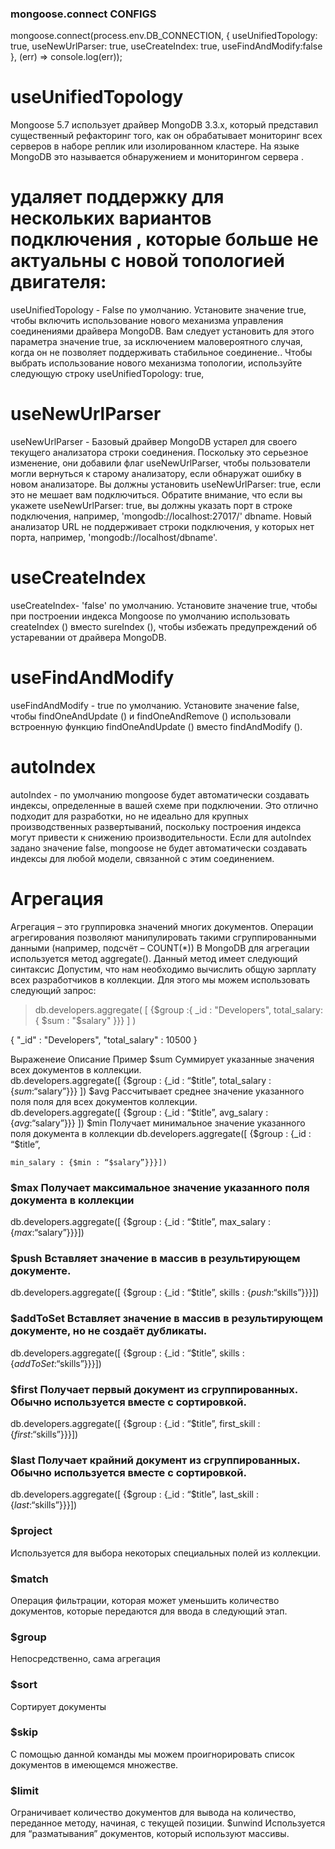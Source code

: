 ### mongoose.connect CONFIGS
mongoose.connect(process.env.DB_CONNECTION, {
		useUnifiedTopology: true,
		useNewUrlParser: true,
		useCreateIndex: true,
		useFindAndModify:false
	},
	(err) => console.log(err));

# useUnifiedTopology
Mongoose 5.7 использует драйвер MongoDB 3.3.x, который представил существенный рефакторинг того, как он обрабатывает мониторинг всех серверов в наборе реплик или изолированном кластере. На языке MongoDB это называется обнаружением и мониторингом сервера .
# удаляет поддержку для нескольких вариантов подключения , которые больше не актуальны с новой топологией двигателя:
useUnifiedTopology - False по умолчанию. Установите значение true, чтобы включить использование нового механизма управления соединениями драйвера MongoDB. Вам следует установить для этого параметра значение true, за исключением маловероятного случая, когда он не позволяет поддерживать стабильное соединение..
Чтобы выбрать использование нового механизма топологии, используйте следующую строку
useUnifiedTopology: true,


# useNewUrlParser
useNewUrlParser - Базовый драйвер MongoDB устарел для своего текущего анализатора строки соединения. Поскольку это серьезное изменение, они добавили флаг useNewUrlParser, чтобы пользователи могли вернуться к старому анализатору, если обнаружат ошибку в новом анализаторе. Вы должны установить useNewUrlParser: true, если это не мешает вам подключиться. Обратите внимание, что если вы укажете useNewUrlParser: true, вы должны указать порт в строке подключения, например, 'mongodb://localhost:27017/' dbname. Новый анализатор URL не поддерживает строки подключения, у которых нет порта, например, 'mongodb://localhost/dbname'.

# useCreateIndex
useCreateIndex- 'false' по умолчанию. Установите значение true, чтобы при построении индекса Mongoose по умолчанию использовать createIndex () вместо sureIndex (), чтобы избежать предупреждений об устаревании от драйвера MongoDB.

# useFindAndModify
useFindAndModify - true по умолчанию. Установите значение false, чтобы findOneAndUpdate () и findOneAndRemove () использовали встроенную функцию findOneAndUpdate () вместо findAndModify ().

# autoIndex
autoIndex - по умолчанию mongoose будет автоматически создавать индексы, определенные в вашей схеме при подключении. Это отлично подходит для разработки, но не идеально для крупных производственных развертываний, поскольку построения индекса могут привести к снижению производительности. Если для autoIndex задано значение false, mongoose не будет автоматически создавать индексы для любой модели, связанной с этим соединением.

# Агрегация
Агрегация – это группировка значений многих документов. Операции агрегирования позволяют манипулировать такими сгруппированными данными (например, подсчёт – COUNT(*))
В MongoDB для агрегации используется метод aggregate(). Данный метод имеет следующий синтаксис
Допустим, что нам необходимо вычислить общую зарплату всех разработчиков в коллекции. Для этого мы можем использовать следующий запрос:
> db.developers.aggregate( [ {$group :{ _id : "Developers", total_salary: { $sum : "$salary" }}} ] )

{ "_id" : "Developers", "total_salary" : 10500 }

Выраженеие	Описание	Пример
$sum	Суммирует указанные значения всех документов в коллекции.	
db.developers.aggregate([
	{$group : {_id : “$title”,
	total_salary : {$sum : “$salary”}}}
	])
$avg	Рассчитывает среднее значение указанного поля поля для всех документов коллекции.	
db.developers.aggregate([
	{$group : {_id : “$title”, 
	avg_salary : {$avg : “$salary”}}}
	])
$min	Получает минимальное значение указанного поля документа в коллекции	
db.developers.aggregate([
	{$group : {_id : “$title”, 
	
	min_salary : {$min : “$salary”}}}])

### $max	Получает максимальное значение указанного поля документа в коллекции	
db.developers.aggregate([
	{$group : {_id : “$title”, 
max_salary : {$max : “$salary”}}}])
### $push	Вставляет значение в массив в результирующем документе.	
db.developers.aggregate([
	{$group : {_id : “$title”,
 skills : {$push: “$skills”}}}])
### $addToSet	Вставляет значение в массив в результирующем документе, но не создаёт дубликаты.	
db.developers.aggregate([
	{$group : {_id : “$title”,
 skills : {$addToSet : “$skills”}}}])
### $first	Получает первый документ из сгруппированных. Обычно используется вместе с сортировкой.	
db.developers.aggregate([
	{$group : {_id : “$title”,
 first_skill : {$first : “$skills”}}}])
### $last	Получает крайний документ из сгруппированных. Обычно используется вместе с сортировкой.	
db.developers.aggregate([
	{$group : {_id : “$title”,
 last_skill : {$last : “$skills”}}}])


 ### $project
Используется для выбора некоторых специальных полей из коллекции.
### $match
Операция фильтрации, которая может уменьшить количество документов, которые передаются для ввода в следующий этап.
### $group
Непосредственно, сама агрегация
### $sort
Сортирует документы
### $skip
С помощью данной команды мы можем проигнорировать список документов в имеющемся множестве.
### $limit
Ограничивает количество документов для вывода на количество, переданное методу, начиная, с текущей позиции.
$unwind
Используется для “разматывания” документов, который используют массивы.